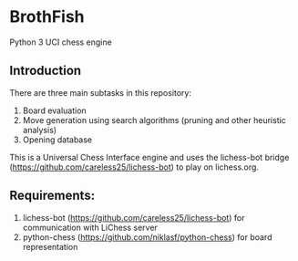# BrothFish
Python 3 UCI chess engine

## Introduction
There are three main subtasks in this repository:
1. Board evaluation
2. Move generation using search algorithms (pruning and other heuristic analysis)
3. Opening database

This is a Universal Chess Interface engine and uses the lichess-bot bridge (https://github.com/careless25/lichess-bot) to play on lichess.org.

## Requirements:
1. lichess-bot (https://github.com/careless25/lichess-bot) for communication with LiChess server
2. python-chess (https://github.com/niklasf/python-chess) for board representation
